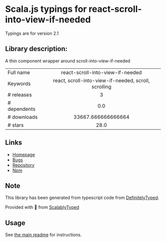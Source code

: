 
# Scala.js typings for react-scroll-into-view-if-needed

Typings are for version 2.1

## Library description:
A thin component wrapper around scroll-into-view-if-needed

|                    |                 |
| ------------------ | :-------------: |
| Full name          | react-scroll-into-view-if-needed |
| Keywords           | react, scroll-into-view-if-needed, scroll, scrolling |
| # releases         | 3 |
| # dependents       | 0.0 |
| # downloads        | 33667.666666666664 |
| # stars            | 28.0 |

## Links
- [Homepage](https://github.com/icd2k3/react-scroll-into-view-if-needed#readme)
- [Bugs](https://github.com/icd2k3/react-scroll-into-view-if-needed/issues)
- [Repository](https://github.com/icd2k3/react-scroll-into-view-if-needed)
- [Npm](https://www.npmjs.com/package/react-scroll-into-view-if-needed)
    


## Note
This library has been generated from typescript code from [DefinitelyTyped](https://definitelytyped.org).

Provided with :purple_heart: from [ScalablyTyped](https://github.com/oyvindberg/ScalablyTyped)

## Usage
See [the main readme](../../readme.md) for instructions.


